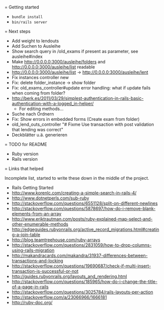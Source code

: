 = Getting started

 * ```bundle install```
 * ```bin/rails server```

= Next steps

 * Add weight to lendouts
 * Add Suchen to Ausleihe
 * Show search query in /old_exams if present as parameter, see ausleihe#index
 * Make http://0.0.0.0:3000/ausleihe/folders and http://0.0.0.0:3000/ausleihe/list readable
 * http://0.0.0.0:3000/ausleihe/list -> http://0.0.0.0:3000/ausleihe/lent
 * Fix instances controller new
 * Fix: delete folder_instance -> show folder
 * Fix: old_exams_controller#update error handling: what if update fails when coming from folder?
 * http://berk.es/2011/03/29/simplest-authentication-in-rails-basic-authentication-with-a-logged_in-helper/
   * For editing methods...
 * Suche nach Ordnern
 * Fix: Show errors in embedded forms (Create exam from folder)
 * old_lend_outs_controller "# Fixme Use transaction with post validation that lending was correct"
 * Deckblätter u.ä. generieren
 
= TODO for README

 * Ruby version
 * Rails version
 
= Links that helped

Incomplete list, started to write these down in the middle of the project. 

 * Rails Getting Started
 * http://www.korenlc.com/creating-a-simple-search-in-rails-4/
 * http://www.dotnetperls.com/sub-ruby
 * http://stackoverflow.com/questions/6551128/split-on-different-newlines
 * http://stackoverflow.com/questions/5878697/how-do-i-remove-blank-elements-from-an-array
 * http://www.eriktrautman.com/posts/ruby-explained-map-select-and-other-enumerable-methods
 * http://edgeguides.rubyonrails.org/active_record_migrations.html#creating-a-join-table
 * http://blog.teamtreehouse.com/ruby-arrays
 * http://stackoverflow.com/questions/2831059/how-to-drop-columns-using-rails-migration
 * http://makandracards.com/makandra/31937-differences-between-transactions-and-locking
 * http://stackoverflow.com/questions/19690687/check-if-multi-insert-transaction-is-successful-or-not
 * http://guides.rubyonrails.org/layouts_and_rendering.html
 * http://stackoverflow.com/questions/185965/how-do-i-change-the-title-of-a-page-in-rails
 * http://stackoverflow.com/questions/3025784/rails-layouts-per-action
 * http://stackoverflow.com/a/23066966/1666181
 * http://ruby-doc.org/